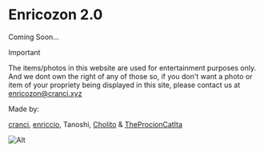 # Enricozon 2.0
Coming Soon...
> [!Important] 
> The items/photos in this website are used for entertainment purposes only. And we dont own the right of any of those so, if you don't want a photo or item of your propriety being displayed in this site, please contact us at [enricozon@cranci.xyz](mailto:enricozon@cranci.xyz)


Made by:

[cranci](https://github.com/cranci1), [enriccio](https://github.com/enriccio104), Tanoshi, [Cholito](https://github.com/SuperFico2100) & [TheProcionCatIta](https://github.com/TheProcionCatIta)

![Alt](https://repobeats.axiom.co/api/embed/0ce260b9a4b096b5c24e5d3c389c245d19d34646.svg "Repobeats analytics image")
